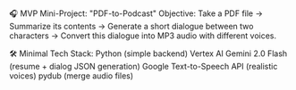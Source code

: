 🎧 MVP Mini-Project: "PDF-to-Podcast"
Objective:
Take a PDF file → Summarize its contents → Generate a short dialogue between two characters → Convert this dialogue into MP3 audio with different voices.

🛠️ Minimal Tech Stack:
Python (simple backend)
Vertex AI Gemini 2.0 Flash (resume + dialog JSON generation)
Google Text-to-Speech API (realistic voices)
pydub (merge audio files)